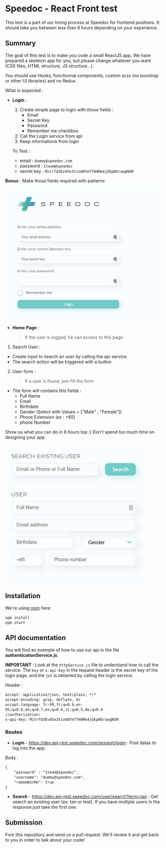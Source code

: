 # Speedoc - React Front test

This test is a part of our hiring process at Speedoc for frontend positions. It should take you between less than 6 hours depending on your experience.

## Summary

The goal of this test is to make you code a small ReactJS app. We have prepared a skeleton app for you, but please change whatever you want (CSS files, HTML structure, JS structure...).

You should use Hooks, functionnal components, custom scss (no boostrap or other UI libraries) and no Redux.

What is expected :

- **Login** :

  1. Create simple page to login with those fields :
     - Email
     - Secret Key
     - Password
     - Remember me checkbox
  2. Call the Login service from api
  3. Keep informations from login

  To Test :

  - email : `dummy@speedoc.com`
  - password : `1team@speedoc`
  - secret key : `Mitrfd3Ev45e3tvzmOYeT7HdMe4jGEpN5rawgNGM`

**Bonus** : Make those fields required with patterns

![Login Page Example](/src/images/login.jpg)

- **Home Page** :
  > If the user is logged, he can access to this page

1. Search User :

- Create input to search an user by calling the api service.
- The search action will be triggered with a button

2. User form :
   > If a user is found, pre-fill the form

- The form will contains this fields :
  - Full Name
  - Email
  - Birthdate
  - Gender (Select with Values = ["Male" , "Female"])
  - Phone Extension (ex : +65)
  - phone Number

Show us what you can do in 6 hours top :) Don't spend too much time on designing your app.

![User Form Example](/src/images/form.jpg)

## Installation

We're using [npm](https://www.npmjs.com/) here:

```
npm install
npm start
```

## API documentation

You will find an exemple of how to use our api in the file **authenticationService.js**.

**IMPORTANT** : Look at the `httpService.js` file to understand how to call the service.
The `key` or `x-api-key` in the request header is the secret key of the login page, and the `jwt` is obtained by calling the login service.

Header :

```
accept: application/json, text/plain, */*
accept-encoding: gzip, deflate, br
accept-language: fr-FR,fr;q=0.9,en-US;q=0.8,en;q=0.7,es;q=0.6,it;q=0.5,de;q=0.4
//authorization:
x-api-key: Mitrfd3Ev45e3tvzmOYeT7HdMe4jGEpN5rawgNGM

```

### Routes

- **Login** - https://dev.api-rest.speedoc.com/session/login : Post datas to log into the app.

Body :

```
{
	"password" : "1team@speedoc",
    "username": "dummy@speedoc.com",
    "rememberMe": true
}
```

- **Search** - https://dev.api-rest.speedoc.com/user/search?term=tan : Get search an existing user (ex: tan or test). If you have multiple users in the response just take the first one.

## Submission

Fork this repository and send us a pull request. We'll review it and get back to you in order to talk about your code!
